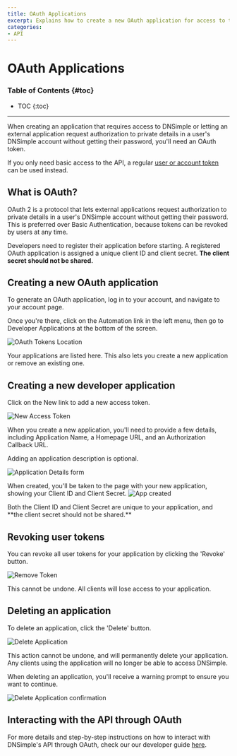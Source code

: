 ```yaml
---
title: OAuth Applications
excerpt: Explains how to create a new OAuth application for access to the API version 2.
categories:
- API
---
```


# OAuth Applications

### Table of Contents {#toc}

* TOC
{:toc}

---

When creating an application that requires access to DNSimple or letting an external application request authorization to private details in a user's DNSimple account without getting their password, you'll need an OAuth token.

If you only need basic access to the API, a regular [user or account token](/articles/api-access-token/) can be used instead.

## What is OAuth?

OAuth 2 is a protocol that lets external applications request authorization to private details in a user's DNSimple account without getting their password. This is preferred over Basic Authentication, because tokens can be revoked by users at any time.

Developers need to register their application before starting. A registered OAuth application is assigned a unique client ID and client secret. **The client secret should not be shared.**

## Creating a new OAuth application

To generate an OAuth application, log in to your account, and navigate to your account page.

Once you're there, click on the <label>Automation</label> link in the left menu, then go to Developer Applications at the bottom of the screen.

![OAuth Tokens Location](/files/oauth-location.png)

Your applications are listed here. This also lets you create a new application or remove an existing one.

## Creating a new developer application

Click on the <label>New</label> link to add a new access token.

![New Access Token](/files/new-application.png)

When you create a new application, you'll need to provide a few details, including Application Name, a Homepage URL, and an Authorization Callback URL.

<tip>
Adding an application description is optional.
</tip>

![Application Details form](/files/app-details.png)

When created, you'll be taken to the page with your new application, showing your Client ID and Client Secret.
![App created](files/app-created.png)

<info>
Both the Client ID and Client Secret are unique to your application, and **the client secret should not be shared.**
</info>

## Revoking user tokens

You can revoke all user tokens for your application by clicking the 'Revoke' button.

![Remove Token](/files/revoke-all-user-tokens.png)

This cannot be undone. All clients will lose access to your application.

## Deleting an application

To delete an application, click the 'Delete' button.

![Delete Application](/files/delete-application.png)

This action cannot be undone, and will permanently delete your application. Any clients using the application will no longer be able to access DNSimple.

When deleting an application, you'll receive a warning prompt to ensure you want to continue.

![Delete Application confirmation](/files/delete-application-confirm.png)

## Interacting with the API through OAuth

For more details and step-by-step instructions on how to interact with DNSimple's API through OAuth, check our our developer guide [here](https://developer.dnsimple.com/v2/oauth/#web-application-flow).

